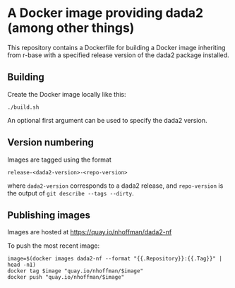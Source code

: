 # A Docker image providing dada2 (among other things)

This repository contains a Dockerfile for building a Docker image
inheriting from r-base with a specified release version of the dada2
package installed.

## Building

Create the Docker image locally like this:

```
./build.sh
```

An optional first argument can be used to specify the dada2 version.

## Version numbering

Images are tagged using the format

```
release-<dada2-version>-<repo-version>
```

where ```dada2-version``` corresponds to a dada2 release, and
```repo-version``` is the output of ``git describe --tags --dirty``.

## Publishing images

Images are hosted at https://quay.io/nhoffman/dada2-nf

To push the most recent image:

```
image=$(docker images dada2-nf --format "{{.Repository}}:{{.Tag}}" | head -n1)
docker tag $image "quay.io/nhoffman/$image"
docker push "quay.io/nhoffman/$image"
```


